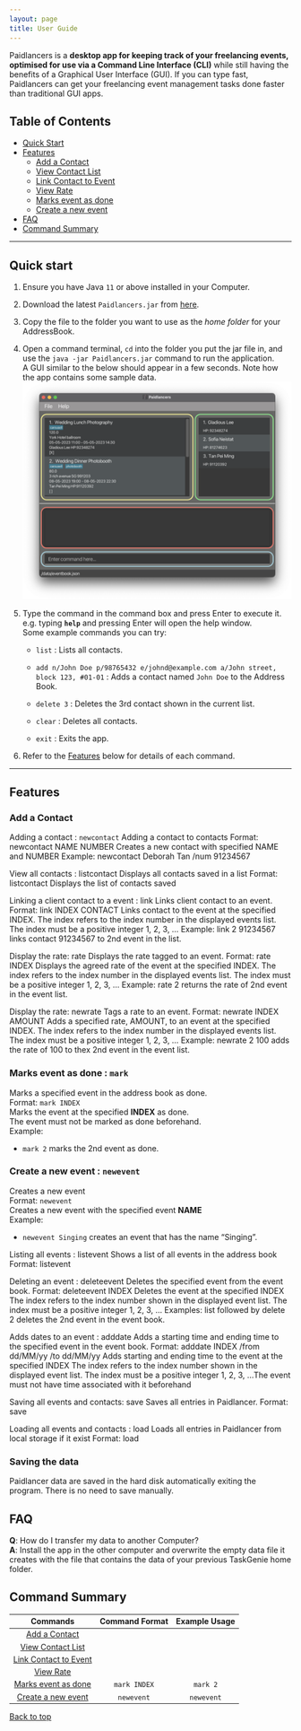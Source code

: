```yaml
---
layout: page
title: User Guide
---
```


Paidlancers is a **desktop app for keeping track of your freelancing events, optimised for use via a Command Line Interface (CLI)** while still having the benefits of a Graphical User Interface (GUI). If you can type fast, Paidlancers can get your freelancing event management tasks done faster than traditional GUI apps.

## Table of Contents
- [Quick Start](#quick-start)
- [Features](#features)
  * [Add a Contact](#add-a-contact)
  * [View Contact List](#view-contact-list)
  * [Link Contact to Event](#link-contact-event)
  * [View Rate](#view-rate)
  * [Marks event as done](#marks-event-as-done-:-mark)
  * [Create a new event](#create-a-new-event-:-newevent)
- [FAQ](#faq)
- [Command Summary](#command-summary)

--------------------------------------------------------------------------------------------------------------------

## Quick start

1. Ensure you have Java `11` or above installed in your Computer.

1. Download the latest `Paidlancers.jar` from [here](https://github.com/se-edu/addressbook-level3/releases).

1. Copy the file to the folder you want to use as the _home folder_ for your AddressBook.

1. Open a command terminal, `cd` into the folder you put the jar file in, and use the `java -jar Paidlancers.jar` command to run the application.<br>
   A GUI similar to the below should appear in a few seconds. Note how the app contains some sample data.<br>
   ![Ui](images/Ui.png)

1. Type the command in the command box and press Enter to execute it. e.g. typing **`help`** and pressing Enter will open the help window.<br>
   Some example commands you can try:

   * `list` : Lists all contacts.

   * `add n/John Doe p/98765432 e/johnd@example.com a/John street, block 123, #01-01` : Adds a contact named `John Doe` to the Address Book.

   * `delete 3` : Deletes the 3rd contact shown in the current list.

   * `clear` : Deletes all contacts.

   * `exit` : Exits the app.

1. Refer to the [Features](#features) below for details of each command.

--------------------------------------------------------------------------------------------------------------------

## Features

### Add a Contact
Adding a contact : `newcontact`
Adding a contact to contacts
Format: newcontact NAME NUMBER
Creates a new contact with specified NAME and NUMBER
Example:
newcontact Deborah Tan /num 91234567


View all contacts : listcontact
Displays all contacts saved in a list
Format: listcontact
Displays the list of contacts saved


Linking a client contact  to a event : link
Links client contact to an event.
Format: link INDEX CONTACT
Links contact to the event at the specified INDEX.
The index refers to the index number in the displayed events list.
The index must be a positive integer 1, 2, 3, …​
Example:
link 2 91234567 links contact 91234567 to 2nd event in the list.


Display the rate: rate
Displays the rate tagged to an event.
Format: rate INDEX
Displays the agreed rate of the event at the specified INDEX.
The index refers to the index number in the displayed events list.
The index must be a positive integer 1, 2, 3, …​
Example: 
rate 2 returns the rate of 2nd event in the event list.


Display the rate: newrate
Tags a rate to an event.
Format: newrate INDEX AMOUNT
Adds a specified rate, AMOUNT, to an event at the specified INDEX.
The index refers to the index number in the displayed events list.
The index must be a positive integer 1, 2, 3, …​
Example: 
newrate 2 100 adds the rate of 100 to thex 2nd event in the event list.


### Marks event as done : `mark`
Marks a specified event in the address book as done.  
Format: `mark INDEX`  
Marks the event at the specified **INDEX** as done.  
The event must not be marked as done beforehand.  
Example:  
- `mark 2` marks the 2nd event as done.

### Create a new event : `newevent`
Creates a new event  
Format: `newevent`  
Creates a new event with the specified event **NAME**  
Example: 
- `newevent Singing` creates an event that has the name “Singing”.

Listing all events : listevent
Shows a list of all events in the address book
Format: listevent


Deleting an event : deleteevent
Deletes the specified event from the event book.
Format: deleteevent INDEX
Deletes the event at the specified INDEX
The index refers to the index number shown in the displayed event list.
The index must be a positive integer 1, 2, 3, …​
Examples:
list followed by delete 2 deletes the 2nd event in the event book.


Adds dates to an event : adddate
Adds a starting time and ending time to the specified event in the event book.
Format: adddate INDEX /from dd/MM/yy /to dd/MM/yy
Adds starting and ending time to the event at the specified INDEX
The index refers to the index number shown in the displayed event list.
The index must be a positive integer 1, 2, 3, …​
The event must not have time associated with it beforehand


Saving all events and contacts: save
Saves all entries in Paidlancer.
Format: save


Loading all events and contacts : load
Loads all entries in Paidlancer from local storage if it exist
Format: load

### Saving the data

Paidlancer data are saved in the hard disk automatically exiting the program. There is no need to save manually.

## FAQ

**Q**: How do I transfer my data to another Computer?  
**A**: Install the app in the other computer and overwrite the empty data file it creates with the file that contains the data of your previous TaskGenie home folder.

## Command Summary
|                   Commands                    |                     Command Format                      |                        Example Usage                          | 
|:---------------------------------------------:|:-------------------------------------------------------:|:-------------------------------------------------------------:|
| [Add a Contact](#add-a-contact) | | |  
| [View Contact List](#view-contact-list) | | |  
| [Link Contact to Event](#link-contact-event) | | |
| [View Rate](#view-rate) | | |  
| [Marks event as done](#marks-event-as-done-:-mark) | `mark INDEX` | `mark 2` |
| [Create a new event](#create-a-new-event-:-newevent)  | `newevent` | `newevent` |

[Back to top](#user-guide-for-taskgenie)
